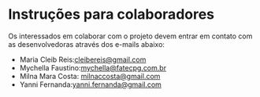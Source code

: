 # Instruções para colaboradores #

Os interessados em colaborar com o projeto devem entrar em contato com as desenvolvedoras através dos e-mails abaixo:

  * Maria Cleib Reis:cleibereis@gmail.com
  * Mychella Faustino:mychella@fatecpg.com.br
  * Milna Mara Costa: milnaccosta@gmail.com
  * Yanni Fernanda:yanni.fernanda@gmail.com

